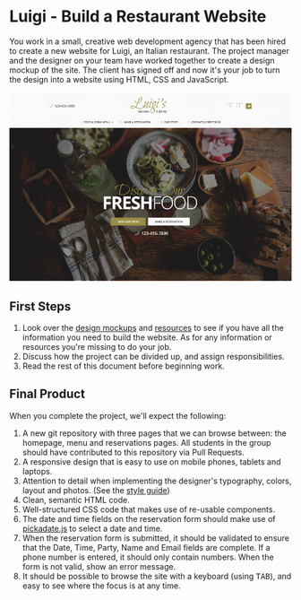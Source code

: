 # Luigi - Build a Restaurant Website

You work in a small, creative web development agency that has been hired to create a new website for Luigi, an Italian restaurant. The project manager and the designer on your team have worked together to create a design mockup of the site. The client has signed off and now it's your job to turn the design into a website using HTML, CSS and JavaScript.

![Screenshot of final product](screenshot.png)

## First Steps

1. Look over the [design mockups](mockups) and [resources](resources) to see if you have all the information you need to build the website. As for any information or resources you're missing to do your job.
2. Discuss how the project can be divided up, and assign responsibilities.
3. Read the rest of this document before beginning work.

## Final Product

When you complete the project, we'll expect the following:

1. A new git repository with three pages that we can browse between: the homepage, menu and reservations pages. All students in the group should have contributed to this repository via Pull Requests.
2. A responsive design that is easy to use on mobile phones, tablets and laptops.
3. Attention to detail when implementing the designer's typography, colors, layout and photos. (See the [style guide](mockups/style-guide.png))
4. Clean, semantic HTML code.
5. Well-structured CSS code that makes use of re-usable components.
6. The date and time fields on the reservation form should make use of [pickadate.js](http://amsul.ca/pickadate.js/) to select a date and time.
7. When the reservation form is submitted, it should be validated to ensure that the Date, Time, Party, Name and Email fields are complete. If a phone number is entered, it should only contain numbers. When the form is not valid, show an error message.
8. It should be possible to browse the site with a keyboard (using <kbd>TAB</kbd>), and easy to see where the focus is at any time.
